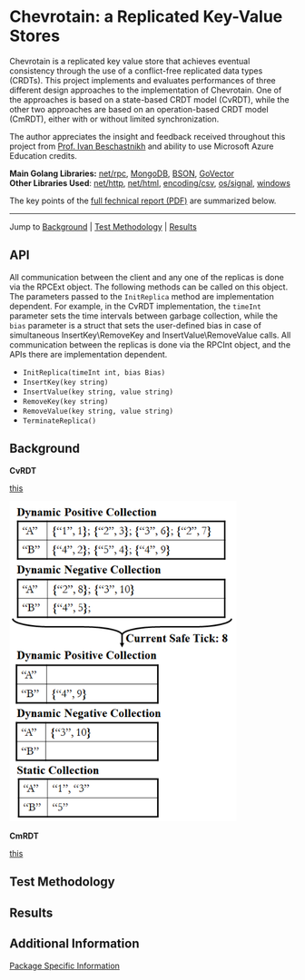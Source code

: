 # Chevrotain: a Replicated Key-Value Stores
Chevrotain is a replicated key value store that achieves eventual consistency through the use of a conflict-free replicated data types (CRDTs). This project implements and evaluates performances of three different design approaches to the implementation of Chevrotain. One of the approaches is based on a state-based CRDT model (CvRDT), while the other two approaches are based on an operation-based CRDT model (CmRDT), either with or without limited synchronization.

The author appreciates the insight and feedback received throughout this project from [Prof. Ivan Beschastnikh](https://www.cs.ubc.ca/~bestchai/) and ability to use Microsoft Azure Education credits.

**Main Golang Libraries:**
[net/rpc](https://golang.org/pkg/net/rpc/), 
[MongoDB](go.mongodb.org/mongo-driver/mongo),
[BSON](go.mongodb.org/mongo-driver/bson),
[GoVector](https://github.com/DistributedClocks/GoVector) \
**Other Libraries Used**:
[net/http](https://golang.org/pkg/net/http/), 
[net/html](golang.org/x/net/html),
[encoding/csv](https://golang.org/pkg/encoding/csv/),
[os/signal](https://golang.org/pkg/os/signal/),
[windows](https://pkg.go.dev/golang.org/x/sys/windows)

The key points of the [full fechnical report (PDF)](/docs/report/report.pdf) are summarized below.

---

Jump to [Background](#Background) | [Test Methodology](#Test-Methodology) 
| [Results](#Results)

## API
All communication between the client and any one of the replicas is done via the RPCExt object. The following methods can be called on this object. The parameters passed to the `InitReplica` method are implementation dependent. For example, in the CvRDT implementation, the `timeInt` parameter sets the time intervals between garbage collection, while the `bias` parameter is a struct that sets the user-defined bias in case of simultaneous InsertKey\RemoveKey and InsertValue\RemoveValue calls. All communication between the replicas is done via the RPCInt object, and the APIs there are implementation dependent.
* `InitReplica(timeInt int, bias Bias)`
* `InsertKey(key string)`
* `InsertValue(key string, value string)`
* `RemoveKey(key string)`
* `RemoveValue(key string, value string)`
* `TerminateReplica()`

## Background
**CvRDT**

[this](https://hal.inria.fr/inria-00555588/document)

<img src="docs/report/Fig3CvRDT2.png" width="400">

**CmRDT**

[this](https://hal.inria.fr/inria-00609399v1/document)

## Test Methodology

## Results

## Additional Information
[Package Specific Information](/docs/packages.md)
